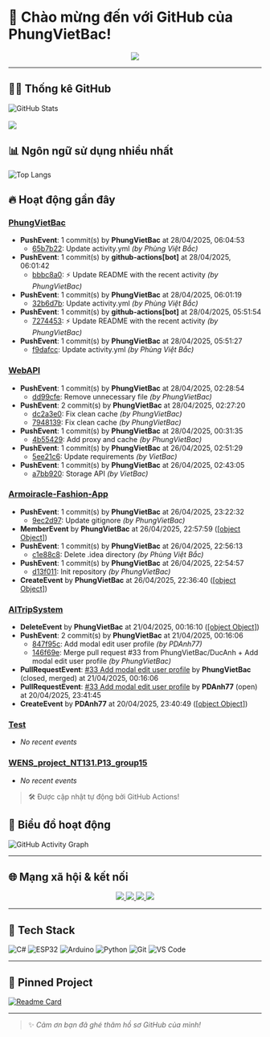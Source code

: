 # 👋 Chào mừng đến với GitHub của PhungVietBac!

<p align="center">
  <img src="https://readme-typing-svg.demolab.com/?lines=Welcome+to+my+GitHub!;I+love+Programming;AI+%7C+FullStack+%7C+Android+%7C+Desktop;Let's+build+something+awesome!&center=true&width=500&height=45&color=F7971E&vCenter=true&size=22">
</p>

---

## 🧑‍💻 Thống kê GitHub

![GitHub Stats](https://github-readme-stats.vercel.app/api?username=PhungVietBac&show_icons=true&theme=radical)
<br><br>
![](https://nirzak-streak-stats.vercel.app/?user=PhungVietBac&theme=radical)

## 📊 Ngôn ngữ sử dụng nhiều nhất

![Top Langs](https://github-readme-stats.vercel.app/api/top-langs/?username=PhungVietBac&layout=compact&theme=radical)

## 🔥 Hoạt động gần đây

<!--START_SECTION:activity-->
### [PhungVietBac](https://github.com/PhungVietBac/PhungVietBac)
- **PushEvent**: 1 commit(s) by **PhungVietBac** at 28/04/2025, 06:04:53
  - [65b7b22](https://github.com/PhungVietBac/PhungVietBac/commit/65b7b2256a06b61eb5163857adca40fc1e65a676): Update activity.yml _(by Phùng Việt Bắc)_
- **PushEvent**: 1 commit(s) by **github-actions[bot]** at 28/04/2025, 06:01:42
  - [bbbc8a0](https://github.com/PhungVietBac/PhungVietBac/commit/bbbc8a02c9bbf0039410736424a67cf61d249c18): ⚡ Update README with the recent activity _(by PhungVietBac)_
- **PushEvent**: 1 commit(s) by **PhungVietBac** at 28/04/2025, 06:01:19
  - [32b6d7b](https://github.com/PhungVietBac/PhungVietBac/commit/32b6d7b5f90cc4b6e24326f97980ed3aa99791c0): Update activity.yml _(by Phùng Việt Bắc)_
- **PushEvent**: 1 commit(s) by **github-actions[bot]** at 28/04/2025, 05:51:54
  - [7274453](https://github.com/PhungVietBac/PhungVietBac/commit/72744531367596e2a60e2f30d4e8fa28e6fdae03): ⚡ Update README with the recent activity _(by PhungVietBac)_
- **PushEvent**: 1 commit(s) by **PhungVietBac** at 28/04/2025, 05:51:27
  - [f9dafcc](https://github.com/PhungVietBac/PhungVietBac/commit/f9dafcc108b1ef0b1a504b3c98cd280da303a16c): Update activity.yml _(by Phùng Việt Bắc)_

### [WebAPI](https://github.com/PhungVietBac/WebAPI)
- **PushEvent**: 1 commit(s) by **PhungVietBac** at 28/04/2025, 02:28:54
  - [dd99cfe](https://github.com/PhungVietBac/WebAPI/commit/dd99cfeebae02a0c851129cadc978173b184584e): Remove unnecessary file _(by PhungVietBac)_
- **PushEvent**: 2 commit(s) by **PhungVietBac** at 28/04/2025, 02:27:20
  - [dc2a3e0](https://github.com/PhungVietBac/WebAPI/commit/dc2a3e08a0754bea523774b09ceaf5c53747e353): Fix clean cache _(by PhungVietBac)_
  - [7948139](https://github.com/PhungVietBac/WebAPI/commit/7948139c96a3660737a2b7ab0c9894ce784a8537): Fix clean cache _(by PhungVietBac)_
- **PushEvent**: 1 commit(s) by **PhungVietBac** at 28/04/2025, 00:31:35
  - [4b55429](https://github.com/PhungVietBac/WebAPI/commit/4b55429f7ecbd428b7b5c6294f937c85c5818943): Add proxy and cache _(by PhungVietBac)_
- **PushEvent**: 1 commit(s) by **PhungVietBac** at 26/04/2025, 02:51:29
  - [5ee21c6](https://github.com/PhungVietBac/WebAPI/commit/5ee21c6d6740e9c257d8ebd21412b5003d99c9bf): Update requirements _(by VietBac)_
- **PushEvent**: 1 commit(s) by **PhungVietBac** at 26/04/2025, 02:43:05
  - [a7bb920](https://github.com/PhungVietBac/WebAPI/commit/a7bb920343978eeb6b5ad87486119bc3856037a0): Storage API _(by VietBac)_

### [Armoiracle-Fashion-App](https://github.com/PhungVietBac/Armoiracle-Fashion-App)
- **PushEvent**: 1 commit(s) by **PhungVietBac** at 26/04/2025, 23:22:32
  - [9ec2d97](https://github.com/PhungVietBac/Armoiracle-Fashion-App/commit/9ec2d977f49d3c1a66d4bc8533a6d9a84db307c5): Update gitignore _(by PhungVietBac)_
- **MemberEvent** by **PhungVietBac** at 26/04/2025, 22:57:59 ([[object Object]](https://github.com/PhungVietBac/Armoiracle-Fashion-App))
- **PushEvent**: 1 commit(s) by **PhungVietBac** at 26/04/2025, 22:56:13
  - [c1e88c8](https://github.com/PhungVietBac/Armoiracle-Fashion-App/commit/c1e88c8541f90c2f6dbbecaaf089d043443ec124): Delete .idea directory _(by Phùng Việt Bắc)_
- **PushEvent**: 1 commit(s) by **PhungVietBac** at 26/04/2025, 22:54:57
  - [d13f011](https://github.com/PhungVietBac/Armoiracle-Fashion-App/commit/d13f01151b5aa13bb93d7edb5d028c5eff8c3dd8): Init repository _(by PhungVietBac)_
- **CreateEvent** by **PhungVietBac** at 26/04/2025, 22:36:40 ([[object Object]](https://github.com/PhungVietBac/Armoiracle-Fashion-App))

### [AITripSystem](https://github.com/PhungVietBac/AITripSystem)
- **DeleteEvent** by **PhungVietBac** at 21/04/2025, 00:16:10 ([[object Object]](https://github.com/PhungVietBac/AITripSystem))
- **PushEvent**: 2 commit(s) by **PhungVietBac** at 21/04/2025, 00:16:06
  - [847f95c](https://github.com/PhungVietBac/AITripSystem/commit/847f95c60d7f87ea3425105cef8bf1d1e6cdd3f0): Add modal edit user profile _(by PDAnh77)_
  - [146f69e](https://github.com/PhungVietBac/AITripSystem/commit/146f69e5f7273bb7cb4720654a70e86a87cfe750): Merge pull request #33 from PhungVietBac/DucAnh + Add modal edit user profile _(by PhungVietBac)_
- **PullRequestEvent**: [#33 Add modal edit user profile](https://github.com/PhungVietBac/AITripSystem/pull/33) by **PhungVietBac** (closed, merged) at 21/04/2025, 00:16:06
- **PullRequestEvent**: [#33 Add modal edit user profile](https://github.com/PhungVietBac/AITripSystem/pull/33) by **PDAnh77** (open) at 20/04/2025, 23:41:45
- **CreateEvent** by **PDAnh77** at 20/04/2025, 23:40:49 ([[object Object]](https://github.com/PhungVietBac/AITripSystem))

### [Test](https://github.com/PhungVietBac/Test)
- _No recent events_

### [WENS_project_NT131.P13_group15](https://github.com/PhungVietBac/WENS_project_NT131.P13_group15)
- _No recent events_


<!--END_SECTION:activity-->

> 🛠️ Được cập nhật tự động bởi GitHub Actions!

## 🧭 Biểu đồ hoạt động

![GitHub Activity Graph](https://github-readme-activity-graph.vercel.app/graph?username=PhungVietBac&theme=github-compact)

---

## 🌐 Mạng xã hội & kết nối

<p align="center">
  <a href="https://www.linkedin.com/in/b%E1%BA%AFc-ph%C3%B9ng-vi%E1%BB%87t-396674298/" target="_blank">
    <img src="https://img.shields.io/badge/-LinkedIn-0077B5?style=for-the-badge&logo=linkedin&logoColor=white" />
  </a>
  <a href="mailto:bacphungviet@gmail.com">
    <img src="https://img.shields.io/badge/-Gmail-D14836?style=for-the-badge&logo=gmail&logoColor=white" />
  </a>
  <a href="https://github.com/PhungVietBac">
    <img src="https://img.shields.io/badge/-GitHub-181717?style=for-the-badge&logo=github&logoColor=white" />
  </a>
  <a href="https://www.facebook.com/bac.phungviet.92" target="_blank">
    <img src="https://img.shields.io/badge/-Facebook-1877F2?style=for-the-badge&logo=facebook&logoColor=white" />
  </a>
</p>

---

## 🧰 Tech Stack

![C#](https://img.shields.io/badge/-CSharp-239120?style=flat&logo=c-sharp&logoColor=white)
![ESP32](https://img.shields.io/badge/-ESP32-FF5722?style=flat&logo=esphome&logoColor=white)
![Arduino](https://img.shields.io/badge/-Arduino-00979D?style=flat&logo=arduino&logoColor=white)
![Python](https://img.shields.io/badge/-Python-3776AB?style=flat&logo=python&logoColor=white)
![Git](https://img.shields.io/badge/-Git-F05032?style=flat&logo=git&logoColor=white)
![VS Code](https://img.shields.io/badge/-VSCode-007ACC?style=flat&logo=visual-studio-code&logoColor=white)

---

## 📌 Pinned Project

[![Readme Card](https://github-readme-stats.vercel.app/api/pin/?username=PhungVietBac&repo=AITripSystem&theme=radical)](https://github.com/PhungVietBac/AITripSystem)

---

> ✨ *Cảm ơn bạn đã ghé thăm hồ sơ GitHub của mình!*
